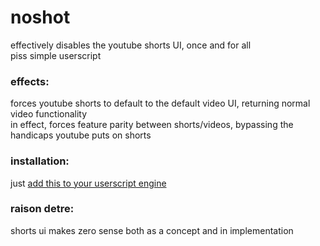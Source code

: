 # noshot
effectively disables the youtube shorts UI, once and for all
<br>piss simple userscript

### effects:
forces youtube shorts to default to the default video UI, returning normal video functionality<br>
in effect, forces feature parity between shorts/videos, bypassing the handicaps youtube puts on shorts

### installation:
just [add this to your userscript engine](../../raw/main/noshort.user.js)


### raison detre:
shorts ui makes zero sense both as a concept and in implementation<br>
